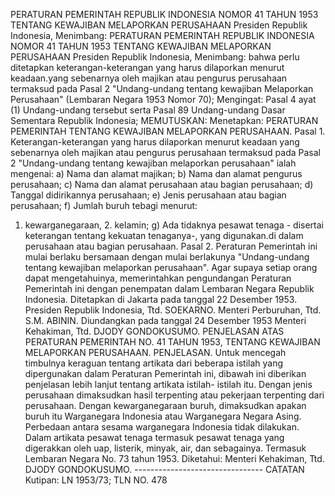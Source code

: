 PERATURAN PEMERINTAH REPUBLIK INDONESIA NOMOR 41 TAHUN 1953 TENTANG KEWAJIBAN MELAPORKAN PERUSAHAAN Presiden Republik Indonesia, Menimbang: PERATURAN PEMERINTAH REPUBLIK INDONESIA NOMOR 41 TAHUN 1953 TENTANG KEWAJIBAN MELAPORKAN PERUSAHAAN Presiden Republik Indonesia, Menimbang: bahwa perlu ditetapkan keterangan-keterangan yang harus dilaporkan menurut keadaan.yang sebenarnya oleh majikan atau pengurus perusahaan termaksud pada Pasal 2 "Undang-undang tentang kewajiban Melaporkan Perusahaan" (Lembaran Negara 1953 Nomor 70);
Mengingat:
 Pasal 4 ayat (1) Undang-undang tersebut serta Pasal 89 Undang-undang Dasar Sementara Republik Indonesia;
MEMUTUSKAN:
 Menetapkan: PERATURAN PEMERINTAH TENTANG KEWAJIBAN MELAPORKAN PERUSAHAAN. Pasal 1. Keterangan-keterangan yang harus dilaporkan menurut keadaan yang sebenarnya oleh majikan atau pengurus perusahaan termaksud pada Pasal 2 "Undang-undang tentang kewajiban melaporkan perusahaan" ialah mengenai: a) Nama dan alamat majikan; b) Nama dan alamat pengurus perusahaan; c) Nama dan alamat perusahaan atau bagian perusahaan; d) Tanggal didirikannya perusahaan; e) Jenis perusahaan atau bagian perusahaan; f) Jumlah buruh tebagi menurut:
1. kewarganegaraan, 2. kelamin; g) Ada tidaknya pesawat tenaga - disertai keterangan tentang kekuatan tenaganya-, yang digunakan.di dalam perusahaan atau bagian perusahaan. Pasal 2. Peraturan Pemerintah ini mulai berlaku bersamaan dengan mulai berlakunya "Undang-undang tentang kewajiban melaporkan perusahaan". Agar supaya setiap orang dapat mengetahuinya, memerintahkan pengundangan Peraturan Pemerintah ini dengan penempatan dalam Lembaran Negara Republik Indonesia. Ditetapkan di Jakarta pada tanggal 22 Desember 1953. Presiden Republik Indonesia, Ttd. SOEKARNO. Menteri Perburuhan, Ttd. S.M. ABININ. Diundangkan pada tanggal 24 Desember 1953 Menteri Kehakiman, Ttd. DJODY GONDOKUSUMO. PENJELASAN ATAS PERATURAN PEMERINTAH NO. 41 TAHUN 1953, TENTANG KEWAJIBAN MELAPORKAN PERUSAHAAN. PENJELASAN. Untuk mencegah timbulnya keraguan tentang artikata dari beberapa istilah yang dipergunakan dalam Peraturan Pemerintah ini, dibawah ini diberikan penjelasan lebih lanjut tentang artikata istilah- istilah itu. Dengan jenis perusahaan dimaksudkan hasil terpenting atau pekerjaan terpenting dari perusahaan. Dengan kewarganegaraan buruh, dimaksudkan apakan buruh itu Warganegara Indonesia atau Warganegara Negara Asing. Perbedaan antara sesama warganegara Indonesia tidak dilakukan. Dalam artikata pesawat tenaga termasuk pesawat tenaga yang digerakkan oleh uap, listerik, minyak, air, dan sebagainya. Termasuk Lembaran Negara No. 73 tahun 1953. Diketahui: Menteri Kehakiman, Ttd. DJODY GONDOKUSUMO. -------------------------------- CATATAN Kutipan: LN 1953/73; TLN NO. 478
